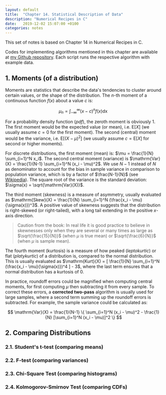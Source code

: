 ```yaml
---
layout: default
title:  "Chapter 14. Statistical Description of Data"
description: "Numerical Recipes in C"
date:   2019-12-02 15:07:00 +0100
categories: notes
---
```


This set of notes is based on Chapter 14 in Numerical Recipes in C. 


Codes for implementing algorithms mentioned in this chapter are available at [my Github repository](https://github.com/jadecci/numerical_recipes_c). Each script runs the respective algorithm with example data.

## 1. Moments (of a distribution)

Moments are statistics that describe the data's tendencies to cluster around certain values, or the shape of the distribution. The $n$-th moment of a continuous function $f(x)$ about a value $c$ is:

$$
\mu_n = \int_{-\infty}^{\infty} (x-c)^n f(x) \mathop{dx}
$$

For a probability density function (*pdf*), the zeroth moment is obviously $1$. The first moment would be the expected value (or mean), i.e. $\mathrm{E}[X]$ (we usually assume $c = 0$ for the first moment). The second (central) moment would be the variance, i.e. $\mathrm{E}[(X-\mu)^2]$ (we usually assume $c = \mathrm{E}[X]$ for second or higher moments).

For discrete distributions, the first moment (mean) is: $\mu = \frac{1}{N} \sum_{i=1}^N x_i$. The second central moment (variance) is $\mathrm{Var}(X) = \frac{1}{N-1} \sum_{i=1}^N (x_i - \mu)^2$. We use $N-1$ instead of $N$ as denominator to account for the bias in sample variance in comparison to population variance, which is by a factor of $\frac{N-1}{N}$ (see [Wikipedia](https://en.wikipedia.org/wiki/Variance#Sample_variance)). The square root of the variance is the standard deviation: $\sigma(x) = \sqrt{\mathrm{Var}(X)}$.

The third moment (skewness) is a measure of asymmetry, usually evaluated as $\mathrm{Skew}(X) = \frac{1}{N} \sum_{i=1}^N (\frac{x_i - \mu}{\sigma(x)})^3$. A positive value of skewness suggests that the distribution is right-skewed (or right-tailed), with a long tail extending in the positive $x$-axis direction. 

>Caution from the book: In real life it is good practice to believe in skewnesses only when they are several or many times as large as $\sqrt{\frac{15}{N}}$ (when $\mu$ is true mean) or $\sqrt{\frac{6}{N}}$ (when $\mu$ is sample mean).

The fourth moment (kurtosis) is a measure of how peaked (*leptokurtic*) or flat (*platykurtic*) of a distribution is, compared to the normal distribution. This is usually evaluated as $\mathrm{Kurt}(X) = [ \frac{1}{N} \sum_{i=1}^N (\frac{x_i - \mu}{\sigma(x)})^4 ] - 3$, where the last term ensures that a normal distribution has a kurtosis of $0$.

In practice, roundoff errors could be magnified when computing central moments, for first computing $\mu$ then subtracting it from every sample. To correct these errors, a **corrected two-pass** algorithm is usually used for large samples, where a second term summing up the roundoff errors is subtracted. For example, the sample variance could be calculated as:

$$
\mathrm{Var}(X) = \frac{1}{N-1} \{ \sum_{i=1}^N (x_i - \mu)^2 - \frac{1}{N} [\sum_{i=1}^N (x_i - \mu)]^2 \}
$$

## 2. Comparing Distributions

### 2.1. Student's t-test (comparing means)

### 2.2. F-test (comparing variances)

### 2.3. Chi-Square Test (comparing histograms)

### 2.4. Kolmogorov-Smirnov Test (comparing CDFs)
